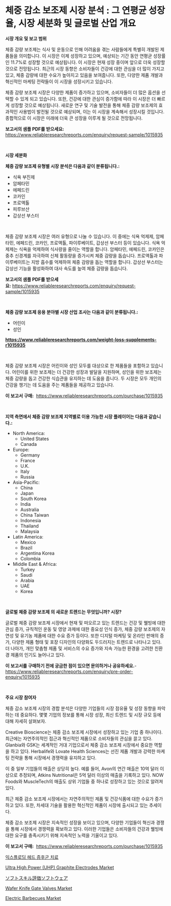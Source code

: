 <p><h1>체중 감소 보조제 시장 분석 : 그 연평균 성장율, 시장 세분화 및 글로벌 산업 개요</h1></p><p><strong>시장 개요 및 보고 범위</strong></p>
<p><p>체중 감량 보조제는 식사 및 운동으로 인해 어려움을 겪는 사람들에게 특별히 개발된 제품들을 의미합니다. 이 시장은 이제 성장하고 있으며, 예상되는 기간 동안 연평균 성장률인 11.7%로 성장할 것으로 예상됩니다. 이 시장은 현재 성장 중이며 앞으로 더욱 성장할 것으로 전망됩니다. 최근의 시장 동향은 소비자들이 건강에 대한 관심을 더 많이 가지고 있고, 체중 감량에 대한 수요가 높아지고 있음을 보여줍니다. 또한, 다양한 제품 개발과 혁신적인 마케팅 전략들이 이 시장을 성장시키고 있습니다.</p><p>체중 감량 보조제 시장은 다양한 제품이 증가하고 있으며, 소비자들이 더 많은 옵션을 선택할 수 있게 되고 있습니다. 또한, 건강에 대한 관심이 증가함에 따라 이 시장은 더 빠르게 성장할 것으로 예상됩니다. 새로운 연구 및 기술 발전을 통해 체중 감량 보조제의 효과적인 사용법이 발전될 것으로 예상되며, 이는 이 시장을 계속해서 성장시킬 것입니다.  종합적으로 이 시장은 미래에 더욱 큰 성장을 이루게 될 것으로 전망됩니다.</p></p>
<p><strong>보고서의 샘플 PDF를 받으세요:</strong> <a href="https://www.reliableresearchreports.com/enquiry/request-sample/1015935">https://www.reliableresearchreports.com/enquiry/request-sample/1015935</a></p>
<p>&nbsp;</p>
<p><strong>시장 세분화</strong></p>
<p><strong>체중 감량 보조제 유형별 시장 분석은 다음과 같이 분류됩니다.:</strong></p>
<p><ul><li>식욕 부진제</li><li>암페타민</li><li>에페드린</li><li>코카인</li><li>프로액톨</li><li>피루브산</li><li>갑상선 부스터</li></ul></p>
<p>&nbsp;</p>
<p><p>체중 감량 보조제 시장은 여러 유형으로 나눌 수 있습니다. 이 중에는 식욕 억제제, 암페타민, 에페드린, 코카인, 프로액톨, 파이루베이트, 갑상선 부스터 등이 있습니다. 식욕 억제제는 식욕을 억제하여 식사량을 줄이는 역할을 합니다. 암페타민, 에페드린, 코카인은 중추 신경계를 자극하여 신체 활동량을 증가시켜 체중 감량을 돕습니다. 프로액톨과 파이루베이트는 지방 흡수를 억제하여 체중 감량을 돕는 역할을 합니다. 갑상선 부스터는 갑상선 기능을 활성화하여 대사 속도를 높여 체중 감량을 돕습니다.</p></p>
<p><strong>보고서의 샘플 PDF를 받으세요:</strong>&nbsp;<a href="https://www.reliableresearchreports.com/enquiry/request-sample/1015935">https://www.reliableresearchreports.com/enquiry/request-sample/1015935</a></p>
<p>&nbsp;</p>
<p><strong> 체중 감량 보조제 응용 분야별 시장 산업 조사는 다음과 같이 분류됩니다.:</strong></p>
<p><ul><li>어린이</li><li>성인</li></ul></p>
<p><strong><a href="https://www.reliableresearchreports.com/weight-loss-supplements-r1015935">https://www.reliableresearchreports.com/weight-loss-supplements-r1015935</a></strong></p>
<p>&nbsp;</p>
<p><p>체중 감량 보조제 시장은 어린이와 성인 모두를 대상으로 한 제품들을 포함하고 있습니다. 어린이를 위한 보조제는 더 건강한 성장과 발달을 지원하며, 성인을 위한 보조제는 체중 감량을 돕고 건강한 식습관을 유지하는 데 도움을 줍니다. 두 시장은 모두 개인의 건강을 챙기는 데 도움을 주는 제품들을 제공하고 있습니다.</p></p>
<p><strong>이 보고서 구매:</strong>&nbsp; <a href="https://www.reliableresearchreports.com/purchase/1015935">https://www.reliableresearchreports.com/purchase/1015935</a></p>
<p>&nbsp;</p>
<p><strong>지역 측면에서 체중 감량 보조제 지역별로 이용 가능한 시장 플레이어는 다음과 같습니다.:</strong></p>
<p><ul>
    <li>
        North America:
        <ul>
            <li>United States</li>
            <li>Canada</li>
        </ul>
    </li>
    <li>
        Europe:
        <ul>
            <li>Germany</li>
            <li>France</li>
            <li>U.K.</li>
            <li>Italy</li>
            <li>Russia</li>
        </ul>
    </li>
    <li>
        Asia-Pacific:
        <ul>
            <li>China</li>
            <li>Japan</li>
            <li>South Korea</li>
            <li>India</li>
            <li>Australia</li>
            <li>China Taiwan</li>
            <li>Indonesia</li>
            <li>Thailand</li>
            <li>Malaysia</li>
        </ul>
    </li>
    <li>
        Latin America:
        <ul>
            <li>Mexico</li>
            <li>Brazil</li>
            <li>Argentina Korea</li>
            <li>Colombia</li>
        </ul>
    </li>
    <li>
        Middle East & Africa:
        <ul>
            <li>Turkey</li>
            <li>Saudi</li>
            <li>Arabia</li>
            <li>UAE</li>
            <li>Korea</li>
        </ul>
    </li>
    </ul></p>
<p>&nbsp;</p>
<p><strong>글로벌 체중 감량 보조제 의 새로운 트렌드는 무엇입니까? 시장?</strong></p>
<p><p>글로벌 체중 감량 보조제 시장에서 현재 및 떠오르고 있는 트렌드는 건강 및 웰빙에 대한 관심 증가, 규칙적인 운동 및 영양 과제에 대한 중요성 인식 증가, 체중 감량 보조제의 자연성 및 유기농 제품에 대한 수요 증가 등이다. 또한 디지털 마케팅 및 온라인 판매의 증가, 다양한 제품 형태 및 포장 디자인의 다양화도 두드러지는 트렌드로 나타나고 있다. 더 나아가, 개인 맞춤형 제품 및 서비스의 수요 증가와 지속 가능한 환경을 고려한 친환경 제품의 인기도 늘어나고 있다.</p></p>
<p><strong>이 보고서를 구매하기 전에 궁금한 점이 있으면 문의하거나 공유하세요.</strong>- <a href="https://www.reliableresearchreports.com/enquiry/pre-order-enquiry/1015935">https://www.reliableresearchreports.com/enquiry/pre-order-enquiry/1015935</a></p>
<p>&nbsp;</p>
<p><strong>주요 시장 참여자</strong></p>
<p><p>체중 감소 보조제 시장의 경합 분석은 다양한 기업들의 시장 점유율 및 성장 동향을 파악하는 데 중요하다. 몇몇 기업의 정보를 통해 시장 성장, 최신 트렌드 및 시장 규모 등에 대해 자세히 살펴보자.</p><p>Creative Bioscience는 체중 감소 보조제 시장에서 성장하고 있는 기업 중 하나이다. 최근에는 자연주의적인 접근과 혁신적인 제품으로 소비자들의 관심을 끌고 있다. Glanbia와 GSK는 세계적인 거대 기업으로서 체중 감소 보조제 시장에서 중요한 역할을 하고 있다. Herbalife와 Lovate Health Sciences는 선진 제품 개발과 강력한 마케팅 전략을 통해 시장에서 경쟁력을 유지하고 있다.</p><p>이 중 일부 기업들의 매출은 상당히 높다. 예를 들어, Avon의 연간 매출은 10억 달러 이상으로 추정되며, Atkins Nutritional은 5억 달러 이상의 매출을 기록하고 있다. NOW Foods와 MuscleTech의 매출도 상위 기업들 중 하나로 성장하고 있는 것으로 알려져 있다.</p><p>최근 체중 감소 보조제 시장에서는 자연주의적인 제품 및 건강식품에 대한 수요가 증가하고 있다. 또한, 차세대 기술을 활용한 혁신적인 제품이 시장에 출시되고 있는 추세이다.</p><p>체중 감소 보조제 시장은 지속적인 성장을 보이고 있으며, 다양한 기업들이 혁신과 경쟁을 통해 시장에서 경쟁력을 확보하고 있다. 이러한 기업들은 소비자들의 건강과 웰빙에 대한 요구를 충족시키기 위해 지속적인 노력을 기울이고 있다.</p></p>
<p><strong>이 보고서 구매:</strong>&nbsp;&nbsp;<a href="https://www.reliableresearchreports.com/purchase/1015935">https://www.reliableresearchreports.com/purchase/1015935</a></p>
<p><p><a href="https://medium.com/@raisin7568/%ED%8F%AD%EB%B0%9C%EC%84%B1-%EB%91%90%ED%86%B5-%EC%A6%9D%ED%9B%84%EA%B5%B0-%EC%B9%98%EB%A3%8C-%EC%8B%9C%EC%9E%A5-%EC%A1%B0%EC%82%AC-%EB%B3%B4%EA%B3%A0%EC%84%9C-%EA%B7%B8-%EC%97%AD%EC%82%AC-%EB%B0%8F-2024%EB%85%84%EB%B6%80%ED%84%B0-2031%EB%85%84%EA%B9%8C%EC%A7%80%EC%9D%98-%EC%98%88%EC%B8%A1-e551b53c0ec3">익스플로딩 헤드 증후군 치료</a></p><p><a href="https://issuu.com/reportprime-2/docs/ultra-high-power-uhp-graphite-electrodes-market-si">Ultra High Power (UHP) Graphite Electrodes Market</a></p><p><a href="https://github.com/ihabdkwlxs948/Market-Research-Report-List-1/blob/main/328164845096.md">ソフトスキル評価ソフトウェア</a></p><p><a href="https://github.com/luckyshygirl/Market-Research-Report-List-4/blob/main/wafer-knife-gate-valves-market.md">Wafer Knife Gate Valves Market</a></p><p><a href="https://view.publitas.com/reportprime-1/electric-barbecues-market-the-key-to-successful-business-strategy-forecast-till-2031/">Electric Barbecues Market</a></p></p>